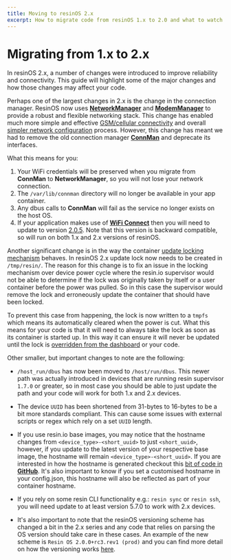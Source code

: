 ```yaml
---
title: Moving to resinOS 2.x
excerpt: How to migrate code from resinOS 1.x to 2.0 and what to watch out for
---
```

# Migrating from 1.x to 2.x

In resinOS 2.x, a number of changes were introduced to improve reliability and connectivity. This guide will highlight some of the major changes and how those changes may affect your code.

Perhaps one of the largest changes in 2.x is the change in the connection manager. ResinOS now uses [**NetworkManager**][networkmanager-link] and [**ModemManager**][modemmanager-link] to provide a robust and flexible networking stack. This change has enabled much more simple and effective [GSM/cellular connectivity](/deployment/network/2.0/#cellular-modem-setup) and overall [simpler network configuration](/deployment/network/2.0/#introduction) process. However, this change has meant we had to remove the old connection manager [**ConnMan**][connman-link] and deprecate its interfaces. 

What this means for you:
1. Your WiFi credentials will be preserved when you migrate from **ConnMan** to **NetworkManager**, so you will not lose your network connection.
2. The `/var/lib/connman` directory will no longer be available in your app container.
3. Any dbus calls to **ConnMan** will fail as the service no longer exists on the host OS.
4. If your application makes use of [**WiFi Connect**][wifi-connect-link] then you will need to update to version [2.0.5](https://github.com/resin-io/resin-wifi-connect/releases/tag/v2.0.5). Note that this version is backward compatible, so will run on both 1.x and 2.x versions of resinOS.

Another significant change is in the way the container [update locking mechanism][update-locks-link] behaves. In resinOS 2.x update lock now needs to be created in `/tmp/resin/`. The reason for this change is to fix an issue in the locking mechanism over device power cycle where the resin.io supervisor would not be able to determine if the lock was originally taken by itself or a user container before the power was pulled. So in this case the supervisor would remove the lock and erroneously update the container that should have been locked.

To prevent this case from happening, the lock is now written to a `tmpfs` which means its automatically cleared when the power is cut. What this means for your code is that it will need to always take the lock as soon as its container is started up. In this way it can ensure it will never be updated until the lock is [overridden from the dashboard](https://docs.resin.io/management/devices/#update-locking) or your code.

Other smaller, but important changes to note are the following:
- `/host_run/dbus` has now been moved to `/host/run/dbus`. This newer path was actually introduced in devices that are running resin supervisor `1.7.0` or greater, so in most case you should be able to just update the path and your code will work for both 1.x and 2.x devices.

- The device `UUID` has been shortened from 31-bytes to 16-bytes to be a bit more standards compliant. This can cause some issues with external scripts or regex which rely on a set `UUID` length.

- If you use resin.io base images, you may notice that the hostname changes from `<device_type>-<short_uuid>` to just `<short_uuid>`, however, if you update to the latest version of your respective base image, the hostname will remain `<device_type>-<short_uuid>`. If you are interested in how the hostname is generated checkout this [bit of code in **GitHub**](https://github.com/resin-io-library/base-images/pull/256/files#diff-f1f5c90c015964785192b51de0187522R9). It's also important to know if you set a customised hostname in your config.json, this hostname will also be reflected as part of your container hostname.

- If you rely on some resin CLI functionality e.g.: `resin sync` or `resin ssh`, you will need update to at least version 5.7.0 to work with 2.x devices.

- It's also important to note that the resinOS versioning scheme has changed a bit in the 2.x series and any code that relies on parsing the OS version should take care in these cases. An example of the new scheme is `Resin OS 2.0.0+rc3.rev1 (prod)` and you can find more detail on how the versioning works [here](https://github.com/resin-os/meta-resin#versioning).


<!-- links -->
[connman-link]:https://01.org/connman
[networkmanager-link]:https://developer.gnome.org/NetworkManager/
[modemmanager-link]:https://www.freedesktop.org/wiki/Software/ModemManager/
[wifi-connect-link]:https://github.com/resin-io/resin-wifi-connect/
[update-locks-link]:/runtime/update-locking/
